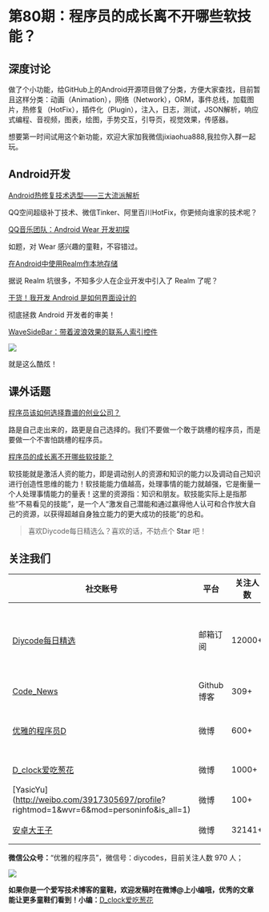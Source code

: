 # 第80期：程序员的成长离不开哪些软技能？

## 深度讨论

做了个小功能，给GitHub上的Android开源项目做了分类，方便大家查找，目前暂且这样分类：动画（Animation），网络（Network），ORM，事件总线，加载图片，热修复（HotFix），插件化（Plugin），注入，日志，测试，JSON解析，响应式编程、音视频，图表，绘图，手势交互，引导页，视觉效果，传感器。

想要第一时间试用这个新功能，欢迎大家加我微信jixiaohua888,我拉你入群一起玩。

## Android开发

[Android热修复技术选型——三大流派解析](http://mp.weixin.qq.com/s?__biz=MzA3ODg4MDk0Ng==&mid=2651112709&idx=1&sn=09f82f5e2e8e287904391dbc4b1f83f6&scene=1&srcid=0909KyPp8gx8aLwII2MEYUQ3#rd)

QQ空间超级补丁技术、微信Tinker、阿里百川HotFix，你更倾向谁家的技术呢？

[QQ音乐团队：Android Wear 开发初探](http://mp.weixin.qq.com/s?__biz=MzI1NjEwMTM4OA==&mid=2651232126&idx=1&sn=f82ed15fe3137a29f4e6da483515b313&scene=1&srcid=0907FbTV5Ws5yjhVDsX3yt56#rd)

如题，对 Wear 感兴趣的童鞋，不容错过。

[在Android中使用Realm作本地存储](http://www.jianshu.com/p/8cb639a78975)

据说 Realm 坑很多，不知多少人在企业开发中引入了 Realm 了呢？

[干货！我开发 Android 是如何界面设计的](http://www.jianshu.com/p/531efdf5cdc5)

彻底拯救 Android 开发者的审美！

[WaveSideBar：带着波浪效果的联系人索引控件](https://github.com/gjiazhe/WaveSideBar)

![](https://github.com/gjiazhe/WaveSideBar/raw/master/screenshot/gif.gif)

就是这么酷炫！

## 课外话题

[程序员该如何选择靠谱的创业公司？](http://mp.weixin.qq.com/s?__biz=MjM5NDkxMTgyNw==&mid=2653058099&idx=1&sn=6da53acefea52f13f889c51ba6bb1e76#wechat_redirect)

路是自己走出来的，路更是自己选择的。我们不要做一个敢于跳槽的程序员，而是要做一个不害怕跳槽的程序员。

[程序员的成长离不开哪些软技能？](http://mp.weixin.qq.com/s?__biz=MzA3NTYzODYzMg==&mid=2653577777&idx=2&sn=a43f6305ca6977bcc4377ad1c4f51728&scene=4#wechat_redirect)

软技能就是激活人资的能力，即是调动别人的资源和知识的能力以及调动自己知识进行创造性思维的能力！软技能能力值越高，处理事情的能力就越强，它是衡量一个人处理事情能力的量表！这里的资源指：知识和朋友。软技能实际上是指那些“不易看见的技能”，是一个人“激发自己潜能和通过赢得他人认可和合作放大自己的资源，以获得超越自身独立能力的更大成功的技能”的总和。

> 喜欢Diycode每日精选么？喜欢的话，不妨点个 **Star** 吧！

## 关注我们

| 社交账号  |  平台  | 关注人数 | 说明 |
| -------- | -------- | -------- | -------- |
| [Diycode每日精选](http://list.qq.com/cgi-bin/qf_invite?id=d469993d2c888e971c0fbb2309c4d84256968386b126b967)|   邮箱订阅  | 12000+ | 每日分享一次Android、iOS、Swfit技术干货  |
| [Code_News](https://github.com/DiyCodes/code_news) |    Github博客  |309+ | 每日邮件推送列表  |
| [优雅的程序员D](http://weibo.com/u/5891258264) |   微博  | 600+ | 官方微博，每日分享开源信息  |
| [D_clock爱吃葱花](http://weibo.com/u/2480694892)  |   微博  | 1000+ | 日报发起人  |
|[YasicYu](http://weibo.com/3917305697/profile? rightmod=1&wvr=6&mod=personinfo&is_all=1)  |   微博  | 100+ | 日报发起人  |
|[安卓大王子](http://weibo.com/apkbus/)   |   微博  | 32141+ | 日报发起人  |



**微信公众号：**“优雅的程序员”，微信号：diycodes，目前关注人数 970 人；

![](http://upload-images.jianshu.io/upload_images/1846413-b42abfa70f909099.jpg?imageMogr2/auto-orient/strip%7CimageView2/2/w/1240)

**如果你是一个爱写技术博客的童鞋，欢迎发稿时在微博@上小编哦，优秀的文章能让更多童鞋们看到！小编：**[D_clock爱吃葱花](http://weibo.com/2480694892/profile?rightmod=1&wvr=6&mod=personinfo&is_all=1)
